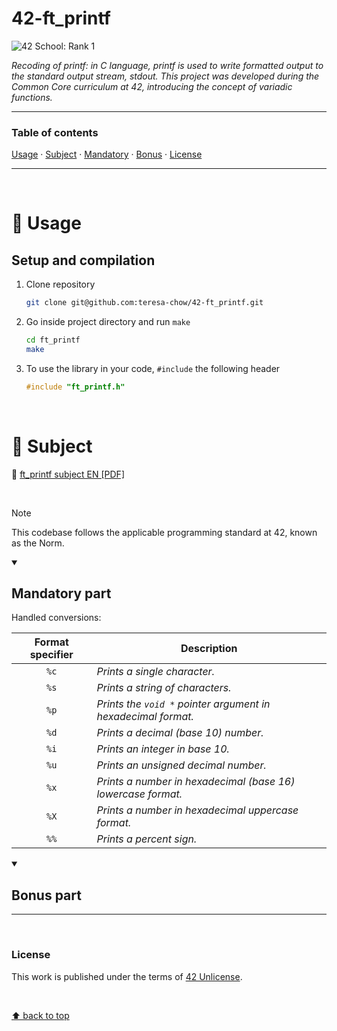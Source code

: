# 42-ft_printf
![42 School: Rank 1](https://img.shields.io/badge/42%20School-Rank%201-%2315bbbb)

_Recoding of printf: in C language, printf is used to write formatted output to the standard output stream, stdout. This project was developed during the Common Core curriculum at 42, introducing the concept of variadic functions._
___


### Table of contents
[Usage](#compass-usage) · [Subject](#book-subject) · [Mandatory](#mandatory-part) · [Bonus](#bonus-part) · [License](#license)

___

</br>

# :compass: Usage
## Setup and compilation

1. Clone repository
    ```bash
    git clone git@github.com:teresa-chow/42-ft_printf.git
    ```

2. Go inside project directory and run `make`
    ```bash
    cd ft_printf
    make
    ```
    
3. To use the library in your code, `#include` the following header
    ```c
    #include "ft_printf.h"
    ```

</br>

# :book: Subject
:page_facing_up: [ft_printf subject EN [PDF]](./en_ftprintf_2023.pdf)

</br>

>[!NOTE]
>This codebase follows the applicable programming standard at 42, known as the Norm.

<details open>
  <summary><h2>Mandatory part</h2></summary>
    
Handled conversions:

Format specifier | Description
:--:|--
`%c` | _Prints a single character._
`%s` | _Prints a string of characters._
`%p` | _Prints the `void *` pointer argument in hexadecimal format._
`%d` | _Prints a decimal (base 10) number._
`%i` | _Prints an integer in base 10._
`%u` | _Prints an unsigned decimal number._
`%x` | _Prints a number in hexadecimal (base 16) lowercase format._
`%X` | _Prints a number in hexadecimal uppercase format._
`%%` | _Prints a percent sign._

</details>

<details open>
  <summary><h2>Bonus part</h2></summary>

</details>

___

</br>

### License
This work is published under the terms of [42 Unlicense](./LICENSE).

</br>

[⬆ back to top](#42-ft_printf)
